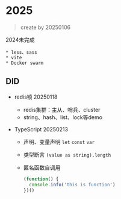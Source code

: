# 2025

> create by 20250106

2024未完成

```
* less、sass
* vite
* Docker swarm
```

 



## DID

* redis锁  20250118
  * redis集群：主从、哨兵、cluster
  * string、hash、list、lock等demo

* TypeScript 20250213

  * 声明、变量声明  `let` `const` `var`

  * 类型断言  `(value as string).length`

  * 匿名函数自调用

    ```typescript
    (function() {
      console.info('this is function')
    })()
    ```

    

    
